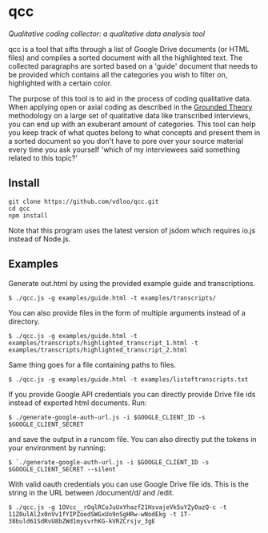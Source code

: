 qcc
===
*Qualitative coding collector: a qualitative data analysis tool*

qcc is a tool that sifts through a list of Google Drive documents (or HTML
files) and compiles a sorted document with all the highlighted text. The
collected paragraphs are sorted based on a 'guide' document that needs to
be provided which contains all the categories you wish to filter on,
highlighted with a certain color.

The purpose of this tool is to aid in the process of coding qualitative
data. When applying open or axial coding as described in the [Grounded
Theory](https://en.wikipedia.org/wiki/Grounded_theory) methodology on
a large set of qualitative data like transcribed interviews, you can
end up with an exuberant amount of categories. This tool can help you keep
track of what quotes belong to what concepts and present them in a sorted
document so you don't have to pore over your source material every time
you ask yourself 'which of my interviewees said something related to this
topic?'

## Install

```
git clone https://github.com/vdloo/qcc.git
cd qcc
npm install
```

Note that this program uses the latest version of jsdom which requires io.js instead of Node.js.

## Examples

Generate out.html by using the provided example guide and transcriptions.
```
$ ./qcc.js -g examples/guide.html -t examples/transcripts/
```

You can also provide files in the form of multiple arguments instead of
a directory.
```
$ ./qcc.js -g examples/guide.html -t examples/transcripts/highlighted_transcript_1.html -t examples/transcripts/highlighted_transcript_2.html

```

Same thing goes for a file containing paths to files.
```
$ ./qcc.js -g examples/guide.html -t examples/listoftranscripts.txt

```

If you provide Google API credentials you can directly provide Drive file ids
instead of exported html documents. Run:

```
$ ./generate-google-auth-url.js -i $GOOGLE_CLIENT_ID -s $GOOGLE_CLIENT_SECRET
```

and save the output in a runcom file. You can also directly put the tokens
in your environment by running:

```
$ `./generate-google-auth-url.js -i $GOOGLE_CLIENT_ID -s $GOOGLE_CLIENT_SECRET --silent`
```

With valid oauth credentials you can use Google Drive file ids. This is
the string in the URL between /document/d/ and /edit.
```
$ ./qcc.js -g 1OVcc__rOqlRCoJuUxYhazf21HsvajeVk5uYZyOazQ-c -t 11Z0ulAl2x0nVv1fYIPZoedSWGxUo9nSgHRw-wNodEkg -t 1T-38buld61SdRvU8bZWd1mysvrhKG-kVRZCrsjv_3gE

```
